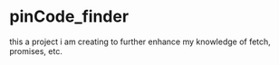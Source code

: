 # pinCode_finder
this a project i am creating to further enhance my knowledge of fetch, promises, etc.

